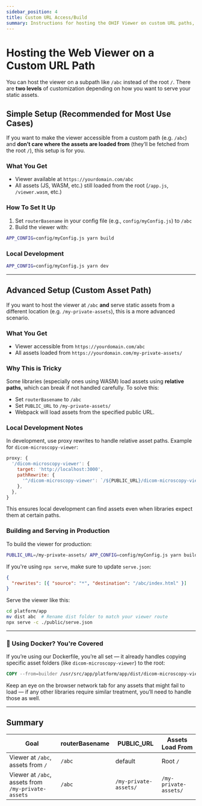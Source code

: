 ```yaml
---
sidebar_position: 4
title: Custom URL Access/Build
summary: Instructions for hosting the OHIF Viewer on custom URL paths, with two deployment approaches: simple setup for serving the viewer from a subpath with assets at the root, and advanced setup for custom asset paths with detailed configuration steps.
---
```



# Hosting the Web Viewer on a Custom URL Path

You can host the viewer on a subpath like `/abc` instead of the root `/`. There are **two levels** of customization depending on how you want to serve your static assets.


## Simple Setup (Recommended for Most Use Cases)

If you want to make the viewer accessible from a custom path (e.g. `/abc`) and **don’t care where the assets are loaded from** (they’ll be fetched from the root `/`), this setup is for you.

### What You Get

- Viewer available at `https://yourdomain.com/abc`
- All assets (JS, WASM, etc.) still loaded from the root (`/app.js`, `/viewer.wasm`, etc.)

### How To Set It Up

1. Set `routerBasename` in your config file (e.g., `config/myConfig.js`) to `/abc`
2. Build the viewer with:

```bash
APP_CONFIG=config/myConfig.js yarn build
```

### Local Development

```bash
APP_CONFIG=config/myConfig.js yarn dev
```

---

##  Advanced Setup (Custom Asset Path)

If you want to host the viewer at `/abc` **and** serve static assets from a different location (e.g. `/my-private-assets`), this is a more advanced scenario.

### What You Get

- Viewer accessible from `https://yourdomain.com/abc`
- All assets loaded from `https://yourdomain.com/my-private-assets/`

### Why This is Tricky

Some libraries (especially ones using WASM) load assets using **relative paths**, which can break if not handled carefully. To solve this:

- Set `routerBasename` to `/abc`
- Set `PUBLIC_URL` to `/my-private-assets/`
- Webpack will load assets from the specified public URL.

### Local Development Notes

In development, use proxy rewrites to handle relative asset paths. Example for `dicom-microscopy-viewer`:

```js
proxy: {
  '/dicom-microscopy-viewer': {
    target: 'http://localhost:3000',
    pathRewrite: {
      '^/dicom-microscopy-viewer': `/${PUBLIC_URL}/dicom-microscopy-viewer`,
    },
  },
}
```

This ensures local development can find assets even when libraries expect them at certain paths.


### Building and Serving in Production

To build the viewer for production:

```bash
PUBLIC_URL=/my-private-assets/ APP_CONFIG=config/myConfig.js yarn build
```

If you're using `npx serve`, make sure to update `serve.json`:

```json
{
  "rewrites": [{ "source": "*", "destination": "/abc/index.html" }]
}
```

Serve the viewer like this:

```bash
cd platform/app
mv dist abc  # Rename dist folder to match your viewer route
npx serve -c ./public/serve.json
```

---

### 🐳 Using Docker? You're Covered

If you’re using our Dockerfile, you’re all set — it already handles copying specific asset folders (like `dicom-microscopy-viewer`) to the root:

```Dockerfile
COPY --from=builder /usr/src/app/platform/app/dist/dicom-microscopy-viewer /usr/share/nginx/html/dicom-microscopy-viewer
```

Keep an eye on the browser network tab for any assets that might fail to load — if any other libraries require similar treatment, you’ll need to handle those as well.

---

## Summary

| Goal                              | routerBasename | PUBLIC_URL           | Assets Load From        |
|-----------------------------------|----------------|-----------------------|--------------------------|
| Viewer at `/abc`, assets from `/` | `/abc`         | default                   | Root `/`                 |
| Viewer at `/abc`, assets from `/my-private-assets` | `/abc`         | `/my-private-assets/`  | `/my-private-assets/`    |
